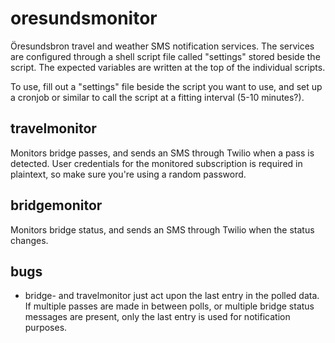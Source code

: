 # oresundsmonitor

Öresundsbron travel and weather SMS notification services. The services are configured through a shell script file called "settings" stored beside the script. The expected variables are written at the top of the individual scripts.

To use, fill out a "settings" file beside the script you want to use, and set up a cronjob or similar to call the script at a fitting interval (5-10 minutes?).

## travelmonitor

Monitors bridge passes, and sends an SMS through Twilio when a pass is detected. User credentials for the monitored subscription is required in plaintext, so make sure you're using a random password.

## bridgemonitor

Monitors bridge status, and sends an SMS through Twilio when the status changes.

## bugs

* bridge- and travelmonitor just act upon the last entry in the polled data. If multiple passes are made in between polls, or multiple bridge status messages are present, only the last entry is used for notification purposes.
